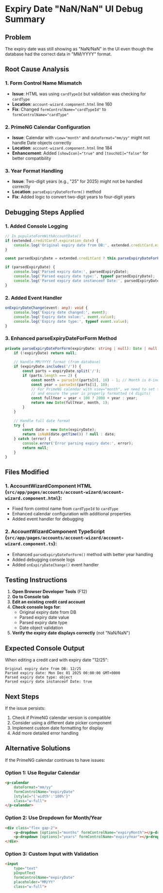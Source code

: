 # Expiry Date "NaN/NaN" UI Debug Summary

## Problem
The expiry date was still showing as "NaN/NaN" in the UI even though the database had the correct data in "MM/YYYY" format.

## Root Cause Analysis

### 1. **Form Control Name Mismatch**
- **Issue**: HTML was using `cardTypeId` but validation was checking for `cardType`
- **Location**: `account-wizard.component.html` line 160
- **Fix**: Changed `formControlName="cardTypeId"` to `formControlName="cardType"`

### 2. **PrimeNG Calendar Configuration**
- **Issue**: Calendar with `view="month"` and `dateFormat="mm/yy"` might not handle Date objects correctly
- **Location**: `account-wizard.component.html` line 184
- **Enhancement**: Added `[showIcon]="true"` and `[touchUI]="false"` for better compatibility

### 3. **Year Format Handling**
- **Issue**: Two-digit years (e.g., "25" for 2025) might not be handled correctly
- **Location**: `parseExpiryDateForForm()` method
- **Fix**: Added logic to convert two-digit years to four-digit years

## Debugging Steps Applied

### 1. **Added Console Logging**
```typescript
// In populateFormWithAccountData()
if (extended.creditCard?.expiration_date) {
    console.log('Original expiry date from DB:', extended.creditCard.expiration_date);
}

const parsedExpiryDate = extended.creditCard ? this.parseExpiryDateForForm(extended.creditCard.expiration_date) : null;

if (parsedExpiryDate) {
    console.log('Parsed expiry date:', parsedExpiryDate);
    console.log('Parsed expiry date type:', typeof parsedExpiryDate);
    console.log('Parsed expiry date instanceof Date:', parsedExpiryDate instanceof Date);
}
```

### 2. **Added Event Handler**
```typescript
onExpiryDateChange(event: any): void {
    console.log('Expiry date changed:', event);
    console.log('Expiry date value:', event.value);
    console.log('Expiry date type:', typeof event.value);
}
```

### 3. **Enhanced parseExpiryDateForForm Method**
```typescript
private parseExpiryDateForForm(expiryDate: string | null): Date | null {
    if (!expiryDate) return null;
    
    // Handle MM/YYYY format (from database)
    if (expiryDate.includes('/')) {
        const parts = expiryDate.split('/');
        if (parts.length === 2) {
            const month = parseInt(parts[0], 10) - 1; // Month is 0-indexed
            const year = parseInt(parts[1], 10);
            // For PrimeNG calendar with view="month", we need to set the date to the first day of the month
            // and ensure the year is properly formatted (4 digits)
            const fullYear = year < 100 ? 2000 + year : year;
            return new Date(fullYear, month, 1);
        }
    }
    
    // Handle full date format
    try {
        const date = new Date(expiryDate);
        return isNaN(date.getTime()) ? null : date;
    } catch (error) {
        console.error('Error parsing expiry date:', error);
        return null;
    }
}
```

## Files Modified

### 1. **AccountWizardComponent HTML** (`src/app/pages/accounts/account-wizard/account-wizard.component.html`):
- Fixed form control name from `cardTypeId` to `cardType`
- Enhanced calendar configuration with additional properties
- Added event handler for debugging

### 2. **AccountWizardComponent TypeScript** (`src/app/pages/accounts/account-wizard/account-wizard.component.ts`):
- Enhanced `parseExpiryDateForForm()` method with better year handling
- Added debugging console logs
- Added `onExpiryDateChange()` event handler

## Testing Instructions

1. **Open Browser Developer Tools** (F12)
2. **Go to Console tab**
3. **Edit an existing credit card account**
4. **Check console logs for**:
   - Original expiry date from DB
   - Parsed expiry date value
   - Parsed expiry date type
   - Date object validation
5. **Verify the expiry date displays correctly** (not "NaN/NaN")

## Expected Console Output

When editing a credit card with expiry date "12/25":
```
Original expiry date from DB: 12/25
Parsed expiry date: Mon Dec 01 2025 00:00:00 GMT+0000
Parsed expiry date type: object
Parsed expiry date instanceof Date: true
```

## Next Steps

If the issue persists:
1. Check if PrimeNG calendar version is compatible
2. Consider using a different date picker component
3. Implement custom date formatting for display
4. Add more detailed error handling

## Alternative Solutions

If the PrimeNG calendar continues to have issues:

### Option 1: Use Regular Calendar
```html
<p-calendar 
    dateFormat="mm/yy" 
    formControlName="expiryDate" 
    [style]="{'width':'100%'}" 
    class="w-full">
</p-calendar>
```

### Option 2: Use Dropdown for Month/Year
```html
<div class="flex gap-2">
    <p-dropdown [options]="months" formControlName="expiryMonth"></p-dropdown>
    <p-dropdown [options]="years" formControlName="expiryYear"></p-dropdown>
</div>
```

### Option 3: Custom Input with Validation
```html
<input 
    type="text" 
    pInputText 
    formControlName="expiryDate" 
    placeholder="MM/YY"
    class="w-full">
``` 